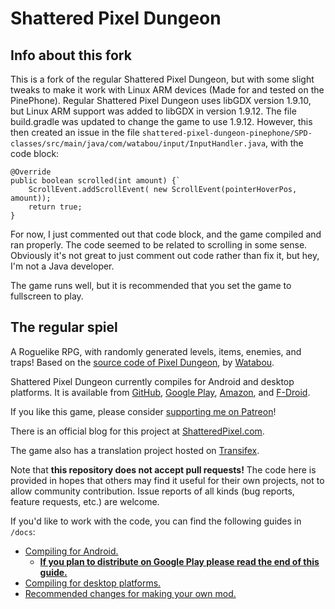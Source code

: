 # Shattered Pixel Dungeon

## Info about this fork
This is a fork of the regular Shattered Pixel Dungeon, but with some slight tweaks to make it work with Linux ARM devices (Made for and tested on the PinePhone).
Regular Shattered Pixel Dungeon uses libGDX version 1.9.10, but Linux ARM support was added to libGDX in version 1.9.12. The file build.gradle was updated to change the game to use 1.9.12. However, this then created an issue in the file `shattered-pixel-dungeon-pinephone/SPD-classes/src/main/java/com/watabou/input/InputHandler.java`, with the code block: 
	
	@Override
	public boolean scrolled(int amount) {`
		ScrollEvent.addScrollEvent( new ScrollEvent(pointerHoverPos, amount));
		return true;
	}

For now, I just commented out that code block, and the game compiled and ran properly. The code seemed to be related to scrolling in some sense. Obviously it's not great to just comment out code rather than fix it, but hey, I'm not a Java developer.

The game runs well, but it is recommended that you set the game to fullscreen to play.

## The regular spiel
A Roguelike RPG, with randomly generated levels, items, enemies, and traps! Based on the [source code of Pixel Dungeon](https://github.com/00-Evan/pixel-dungeon-gradle), by [Watabou](https://www.watabou.ru).

Shattered Pixel Dungeon currently compiles for Android and desktop platforms. It is available from [GitHub](https://github.com/00-Evan/shattered-pixel-dungeon/releases), [Google Play](https://play.google.com/store/apps/details?id=com.shatteredpixel.shatteredpixeldungeon), [Amazon](https://www.amazon.com/Shattered-Pixel-Dungeon/dp/B00OH2C21M), and [F-Droid](https://f-droid.org/repository/browse/?fdid=com.shatteredpixel.shatteredpixeldungeon).

If you like this game, please consider [supporting me on Patreon](https://www.patreon.com/ShatteredPixel)!

There is an official blog for this project at [ShatteredPixel.com](http://www.shatteredpixel.com).

The game also has a translation project hosted on [Transifex](https://www.transifex.com/shattered-pixel/shattered-pixel-dungeon/).

Note that **this repository does not accept pull requests!** The code here is provided in hopes that others may find it useful for their own projects, not to allow community contribution. Issue reports of all kinds (bug reports, feature requests, etc.) are welcome.

If you'd like to work with the code, you can find the following guides in `/docs`:
- [Compiling for Android.](docs/getting-started-android.md)
    - **[If you plan to distribute on Google Play please read the end of this guide.](docs/getting-started-android.md#distributing-your-apk)**
- [Compiling for desktop platforms.](docs/getting-started-desktop.md)
- [Recommended changes for making your own mod.](docs/recommended-changes.md)
